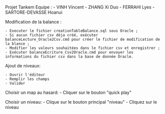 Projet Tankem 
Equipe : - VINH Vincent 
		 - ZHANG Xi Duo
		 - FERRAHI Lyes 
		 - SARTORE-DEVASSE Hoanui

Modification de la balance : 

	- Executer le fichier creationTableBalance.sql sous Oracle ;
	- Si aucun fichier csv déja créé, exécuter balanceLecture_Oracle2Csv.cmd pour créer le fichier de modification de la blance ;
	- Modifier les valeurs souhaitées dans le fichier csv et enregistrer ;
	- Exécuter balanceEcriture_Csv2Oracle.cmd pour envoyer les informations du fichier csv dans la base de donnée Oracle. 
	

Ajout de niveaux:

	- Ouvrir l'éditeur
	- Remplir les champs
	- Valider

Choisir un map au hasard:
	- Cliquer sur le bouton "quick play"

Choisir un niveau:
	- Clique sur le bouton principal "niveau"
	- Cliquez sur le niveau
	
